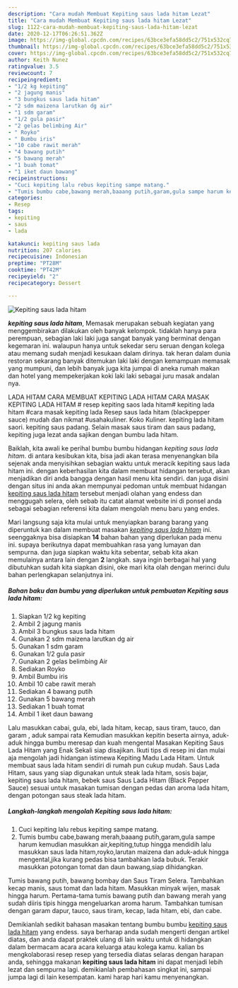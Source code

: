 ```yaml
---
description: "Cara mudah Membuat Kepiting saus lada hitam Lezat"
title: "Cara mudah Membuat Kepiting saus lada hitam Lezat"
slug: 1122-cara-mudah-membuat-kepiting-saus-lada-hitam-lezat
date: 2020-12-17T06:26:51.362Z
image: https://img-global.cpcdn.com/recipes/63bce3efa58dd5c2/751x532cq70/kepiting-saus-lada-hitam-foto-resep-utama.jpg
thumbnail: https://img-global.cpcdn.com/recipes/63bce3efa58dd5c2/751x532cq70/kepiting-saus-lada-hitam-foto-resep-utama.jpg
cover: https://img-global.cpcdn.com/recipes/63bce3efa58dd5c2/751x532cq70/kepiting-saus-lada-hitam-foto-resep-utama.jpg
author: Keith Nunez
ratingvalue: 3.5
reviewcount: 7
recipeingredient:
- "1/2 kg kepiting"
- "2 jagung manis"
- "3 bungkus saus lada hitam"
- "2 sdm maizena larutkan dg air"
- "1 sdm garam"
- "1/2 gula pasir"
- "2 gelas belimbing Air"
- " Royko"
- " Bumbu iris"
- "10 cabe rawit merah"
- "4 bawang putih"
- "5 bawang merah"
- "1 buah tomat"
- "1 iket daun bawang"
recipeinstructions:
- "Cuci kepiting lalu rebus kepiting sampe matang."
- "Tumis bumbu cabe,bawang merah,baaang putih,garam,gula sampe harum kemudian masukkan air,kepiting,tutup hingga mendidih lalu masukkan saus lada hitam,royko,larutan maizena dan aduk-aduk hingga mengental,jika kurang pedas bisa tambahkan lada bubuk. Terakir masukkan potongan tomat dan daun bawang,siap dihidangkan."
categories:
- Resep
tags:
- kepiting
- saus
- lada

katakunci: kepiting saus lada 
nutrition: 207 calories
recipecuisine: Indonesian
preptime: "PT28M"
cooktime: "PT42M"
recipeyield: "2"
recipecategory: Dessert

---
```



![Kepiting saus lada hitam](https://img-global.cpcdn.com/recipes/63bce3efa58dd5c2/751x532cq70/kepiting-saus-lada-hitam-foto-resep-utama.jpg)

<b><i>kepiting saus lada hitam</i></b>, Memasak merupakan sebuah kegiatan yang menggembirakan dilakukan oleh banyak kelompok. tidaklah hanya para perempuan, sebagian laki laki juga sangat banyak yang berminat dengan kegemaran ini. walaupun hanya untuk sekedar seru seruan dengan kolega atau memang sudah menjadi kesukaan dalam dirinya. tak heran dalam dunia restoran sekarang banyak ditemukan laki laki dengan kemampuan memasak yang mumpuni, dan lebih banyak juga kita jumpai di aneka rumah makan dan hotel yang mempekerjakan koki laki laki sebagai juru masak andalan nya.

LADA HITAM CARA MEMBUAT KEPITING LADA HITAM CARA MASAK KEPITING LADA HITAM # resep kepiting saos lada hitam# kepiting lada hitam #cara masak kepiting lada Resep saus lada hitam (blackpepper sauce) mudah dan nikmat #usahakuliner. Koko Kuliner. kepiting lada hitam saori. kepiting saus padang. Selain masak saus tiram dan saus padang, kepiting juga lezat anda sajikan dengan bumbu lada hitam.

Baiklah, kita awali ke perihal bumbu bumbu hidangan <i>kepiting saus lada hitam</i>. di antara kesibukan kita, bisa jadi akan terasa menyenangkan bila sejenak anda menyisihkan sebagian waktu untuk meracik kepiting saus lada hitam ini. dengan keberhasilan kita dalam membuat hidangan tersebut, akan menjadikan diri anda bangga dengan hasil menu kita sendiri. dan juga disini dengan situs ini anda akan mempunyai pedoman untuk membuat hidangan <u>kepiting saus lada hitam</u> tersebut menjadi olahan yang endess dan menggugah selera, oleh sebab itu catat alamat website ini di ponsel anda sebagai sebagian referensi kita dalam mengolah menu baru yang endes.


Mari langsung saja kita mulai untuk menyiapkan barang barang yang diperuntuk kan dalam membuat masakan <u><i>kepiting saus lada hitam</i></u> ini. seenggaknya bisa disiapkan <b>14</b> bahan bahan yang diperlukan pada menu ini. supaya berikutnya dapat membuahkan rasa yang lumayan dan sempurna. dan juga siapkan waktu kita sebentar, sebab kita akan memulainya antara lain dengan <b>2</b> langkah. saya ingin berbagai hal yang dibutuhkan sudah kita siapkan disini, oke mari kita olah dengan merinci dulu bahan perlengkapan selanjutnya ini.

<!--inarticleads1-->

##### Bahan baku dan bumbu yang diperlukan untuk pembuatan Kepiting saus lada hitam:

1. Siapkan 1/2 kg kepiting
1. Ambil 2 jagung manis
1. Ambil 3 bungkus saus lada hitam
1. Gunakan 2 sdm maizena larutkan dg air
1. Gunakan 1 sdm garam
1. Gunakan 1/2 gula pasir
1. Gunakan 2 gelas belimbing Air
1. Sediakan  Royko
1. Ambil  Bumbu iris
1. Ambil 10 cabe rawit merah
1. Sediakan 4 bawang putih
1. Gunakan 5 bawang merah
1. Sediakan 1 buah tomat
1. Ambil 1 iket daun bawang


Lalu masukkan cabai, gula, ebi, lada hitam, kecap, saus tiram, tauco, dan garam , aduk sampai rata Kemudian masukkan kepitin beserta airnya, aduk-aduk hingga bumbu meresap dan kuah mengental Masakan Kepiting Saus Lada Hitam yang Enak Sekali siap disajikan. Ikuti tips di resep ini dan mulai aja mengolah jadi hidangan istimewa Kepiting Madu Lada Hitam. Untuk membuat saus lada hitam sendiri di rumah pun cukup mudah. Saus Lada Hitam, saus yang siap digunakan untuk steak lada hitam, sosis bajar, kepiting saus lada hitam, bebek saus Saus Lada Hitam (Black Pepper Sauce) sesuai untuk masakan tumisan dengan pedas dan aroma lada hitam, dengan potongan saus steak lada hitam. 

<!--inarticleads2-->

##### Langkah-langkah mengolah Kepiting saus lada hitam:

1. Cuci kepiting lalu rebus kepiting sampe matang.
1. Tumis bumbu cabe,bawang merah,baaang putih,garam,gula sampe harum kemudian masukkan air,kepiting,tutup hingga mendidih lalu masukkan saus lada hitam,royko,larutan maizena dan aduk-aduk hingga mengental,jika kurang pedas bisa tambahkan lada bubuk. Terakir masukkan potongan tomat dan daun bawang,siap dihidangkan.


Tumis bawang putih, bawang bombay dan Saus Tiram Selera. Tambahkan kecap manis, saus tomat dan lada hitam. Masukkan minyak wijen, masak hingga harum. Pertama-tama tumis bawang putih dan bawang merah yang sudah diiris tipis hingga mengeluarkan aroma harum. Tambahkan tumisan dengan garam dapur, tauco, saus tiram, kecap, lada hitam, ebi, dan cabe. 

Demikianlah sedikit bahasan masakan tentang bumbu bumbu <u>kepiting saus lada hitam</u> yang endess. saya berharap anda sudah mengerti dengan artikel diatas, dan anda dapat praktek ulang di lain waktu untuk di hidangkan dalam bermacam acara acara keluarga atau kolega kamu. kalian bs mengkolaborasi resep resep yang tersedia diatas selaras dengan harapan anda, sehingga makanan <b>kepiting saus lada hitam</b> ini dapat menjadi lebih lezat dan sempurna lagi. demikianlah pembahasan singkat ini, sampai jumpa lagi di lain kesempatan. kami harap hari kamu menyenangkan.
